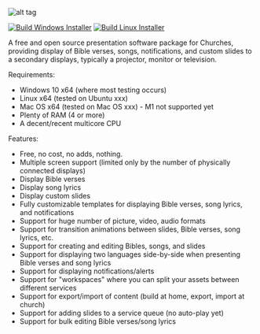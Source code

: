 ![alt tag](https://github.com/wnbittle/praisenter/blob/master/site-logo.png)

[![Build Windows Installer](https://github.com/wnbittle/praisenter/actions/workflows/build-windows-msi.yml/badge.svg)](https://github.com/wnbittle/praisenter/actions/workflows/build-windows-msi.yml)
[![Build Linux Installer](https://github.com/wnbittle/praisenter/actions/workflows/bulid-linux-deb.yml/badge.svg)](https://github.com/wnbittle/praisenter/actions/workflows/bulid-linux-deb.yml)

A free and open source presentation software package for Churches, providing display of Bible verses, songs, notifications, and custom slides to a secondary displays, typically a projector, monitor or television.

Requirements:
* Windows 10 x64 (where most testing occurs)
* Linux x64 (tested on Ubuntu xxx)
* Mac OS x64 (tested on Mac OS xxx) - M1 not supported yet
* Plenty of RAM (4 or more)
* A decent/recent multicore CPU

Features:
* Free, no cost, no adds, nothing.
* Multiple screen support (limited only by the number of physically connected displays)
* Display Bible verses
* Display song lyrics
* Display custom slides
* Fully customizable templates for displaying Bible verses, song lyrics, and notifications
* Support for huge number of picture, video, audio formats
* Support for transition animations between slides, Bible verses, song lyrics, etc.
* Support for creating and editing Bibles, songs, and slides
* Support for displaying two languages side-by-side when presenting Bible verses and song lyrics
* Support for displaying notifications/alerts
* Support for "workspaces" where you can split your assets between different services
* Support for export/import of content (build at home, export, import at church)
* Support for adding slides to a service queue (no auto-play yet)
* Support for bulk editing Bible verses/song lyrics
